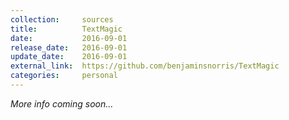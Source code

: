 ```yaml
---
collection:     sources
title:          TextMagic
date:           2016-09-01
release_date:   2016-09-01
update_date:    2016-09-01
external_link:  https://github.com/benjaminsnorris/TextMagic
categories:     personal
---
```


_More info coming soon…_

